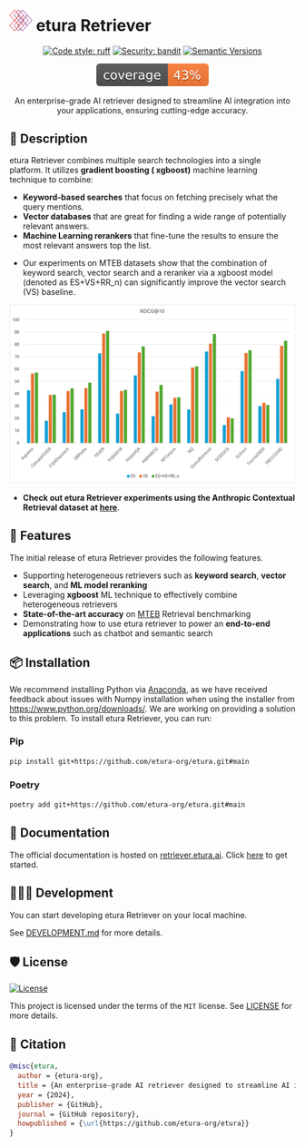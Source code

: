 # <img src="assets/images/logo.png" alt="etura logo" width="40"/> etura Retriever

<div align="center">

<!-- [![Build status](https://github.com/etura-org/etura/workflows/build/badge.svg?branch=main&event=push)](https://github.com/etura-org/etura/actions?query=workflow%3Abuild) -->

[![Code style: ruff](https://img.shields.io/badge/code%20style-black-000000.svg)](https://github.com/astral-sh/ruff)
[![Security: bandit](https://img.shields.io/badge/security-bandit-green.svg)](https://github.com/PyCQA/bandit)
[![Semantic Versions](https://img.shields.io/badge/%20%20%F0%9F%93%A6%F0%9F%9A%80-semantic--versions-e10079.svg)](https://github.com/etura-org/etura/releases)

![Coverage Report](assets/images/coverage.svg)

An enterprise-grade AI retriever designed to streamline AI integration into your applications, ensuring cutting-edge accuracy.

</div>

## 📝 Description

etura Retriever combines multiple search technologies into a single platform. It utilizes **gradient boosting (
xgboost)** machine learning technique to combine:

- **Keyword-based searches** that focus on fetching precisely what the query mentions.
- **Vector databases** that are great for finding a wide range of potentially relevant answers.
- **Machine Learning rerankers** that fine-tune the results to ensure the most relevant answers top the list.

* Our experiments on MTEB datasets show that the combination of keyword search, vector search and a reranker via a xgboost model (denoted as ES+VS+RR_n) can significantly improve the vector search (VS) baseline.

![mteb_ndcg_plot](mteb_ndcg_plot.png)

* **Check out etura Retriever experiments using the Anthropic Contextual Retrieval dataset at [here](https://github.com/Lumicrownai/Etura-agent/tree/master/experiments/data/contextual-embeddings)**.
## 🚀 Features

The initial release of etura Retriever provides the following features.

- Supporting heterogeneous retrievers such as **keyword search**, **vector search**, and **ML model reranking**
- Leveraging **xgboost** ML technique to effectively combine heterogeneous retrievers
- **State-of-the-art accuracy** on [MTEB](https://github.com/embeddings-benchmark/mteb) Retrieval benchmarking
- Demonstrating how to use etura retriever to power an **end-to-end applications** such as chatbot and semantic search

## 📦 Installation

We recommend installing Python via [Anaconda](https://www.anaconda.com/download), as we have received feedback about issues with Numpy installation when using the installer from https://www.python.org/downloads/. We are working on providing a solution to this problem. To install etura Retriever, you can run:

### Pip

```bash
pip install git+https://github.com/etura-org/etura.git#main
```

### Poetry

```bash
poetry add git+https://github.com/etura-org/etura.git#main
```

## 📃 Documentation

The official documentation is hosted on [retriever.etura.ai](https://retriever.etura.ai).
Click [here](https://retriever.etura.ai/docs/quick-start) to get started.

## 👨🏼‍💻 Development

You can start developing etura Retriever on your local machine.

See [DEVELOPMENT.md](DEVELOPMENT.md) for more details.

## 🛡 License

[![License](https://img.shields.io/github/license/denser-org/etura)](https://github.com/Lumicrownai/Etura-agent/blob/master/LICENSE)

This project is licensed under the terms of the `MIT` license.
See [LICENSE](https://github.com/Lumicrownai/Etura-agent/blob/master/LICENSE) for more details.

## 📃 Citation

```bibtex
@misc{etura,
  author = {etura-org},
  title = {An enterprise-grade AI retriever designed to streamline AI integration into your applications, ensuring cutting-edge accuracy.},
  year = {2024},
  publisher = {GitHub},
  journal = {GitHub repository},
  howpublished = {\url{https://github.com/etura-org/etura}}
}
```
